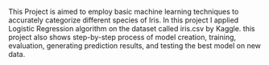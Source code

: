 This Project is aimed to employ basic machine learning techniques to accurately categorize different species of Iris.
In this project I applied Logistic Regression algorithm on the dataset called iris.csv by Kaggle.
this project also shows step-by-step process of model creation, training, evaluation, generating prediction results, and testing the best model on new data.
